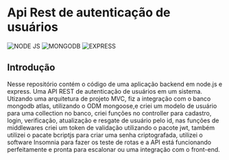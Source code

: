 # Api Rest de autenticação de usuários

<div style='display: inline-block'>
  <img aling='center' alt= 'NODE JS' src='https://img.shields.io/badge/Node.js-43853D?style=for-the-badge&logo=node.js&logoColor=white'/>
  <img aling='center' alt= 'MONGODB' src='https://img.shields.io/badge/MongoDB-4EA94B?style=for-the-badge&logo=mongodb&logoColor=white'/>
  <img aling='center' alt= 'EXPRESS' src='https://img.shields.io/badge/Express.js-404D59?style=for-the-badge'/>
</div><br>

## Introdução

Nesse repositório contém o código de uma aplicação backend em node.js e express.
Uma API REST de autenticação de usuários em um sistema. Utizando uma arquitetura de projeto MVC, fiz a integração com o banco mongodb atlas, utilizando 
o ODM mongoose,e criei um modelo de usuário para uma collection no banco, criei funções no controller para cadastro, login, verificação, 
atualização e resgate de usuário pelo id, nas funções de middlewares criei um token de validação utilizando o pacote jwt, também utilizei o pacate bcriptjs para criar uma senha criptografada, utilizei o software Insomnia para fazer os teste de rotas e a API está funcionando perfeitamente e pronta para escalonar ou uma integração com o front-end.
